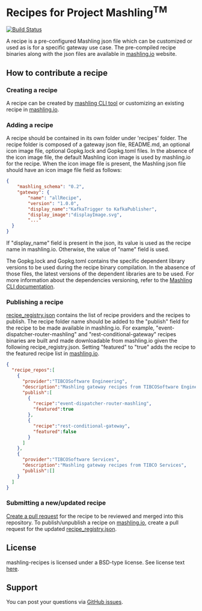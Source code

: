 # Recipes for Project Mashling<sup>TM</sup> 

[![Build Status](https://travis-ci.org/TIBCOSoftware/mashling-recipes.svg?branch=master)](https://travis-ci.org/TIBCOSoftware/mashling-recipes)

A recipe is a pre-configured Mashling json file which can be customized or used as is for a specific gateway use case. The pre-compiled recipe binaries along with the json files are available in [mashling.io](https://mashling.io) website.

## How to contribute a recipe

### Creating a recipe
A recipe can be created by [mashling CLI tool](https://github.com/TIBCOSoftware/mashling/tree/master/cli) or customizing an existing recipe in [mashling.io](https://mashling.io).

### Adding a recipe
A recipe should be contained in its own folder under 'recipes' folder. The recipe folder is composed of a gateway json file, README.md, an optional icon image file, optional Gopkg.lock and Gopkg.toml files. In the absence of the icon image file, the default Mashling icon image is used by mashling.io for the recipe. When the icon image file is present, the Mashling json file should have an icon image file field as follows:

```json
{
	"mashling_schema": "0.2",
	"gateway": {
		"name": "allRecipe",
		"version": "1.0.0",
		"display_name":"KafkaTrigger to KafkaPublisher",
		"display_image":"displayImage.svg",
		"..."
  }
}
```

If "display_name" field is present in the json, its value is used as the recipe name in mashling.io. Otherwise, the value of "name" field is used.

The Gopkg.lock and Gopkg.toml contains the specific dependent library versions to be used during the recipe binary compilation. In the abasence of those files, the latest versions of the dependent libraries are to be used. For more information about the dependencies versioning, refer to the [Mashling CLI documentation](https://github.com/TIBCOSoftware/mashling/blob/master/cli/docs/gateway.md).

### Publishing a recipe

[recipe_registry.json](https://github.com/TIBCOSoftware/mashling-recipes/blob/master/recipe_registry.json) contains the list of recipe providers and the recipes to publish. The recipe folder name should be added to the "publish" field for the recipe to be made available in mashling.io. For example, "event-dispatcher-router-mashling" and "rest-conditional-gateway" recipes binaries are built and made downloadable from mashling.io given the following recipe_registry.json. Setting "featured" to "true" adds the recipe to the featured recipe list in [mashling.io](https://mashling.io).

```json
{  
  "recipe_repos":[  
    {  
      "provider":"TIBCOSoftware Engineering",
      "description":"Mashling gateway recipes from TIBCOSoftware Engineering",
      "publish":[  
        {  
          "recipe":"event-dispatcher-router-mashling",
          "featured":true
        },
        {  
          "recipe":"rest-conditional-gateway",
          "featured":false
        }
      ]
    },
    {  
      "provider":"TIBCOSoftware Services",
      "description":"Mashling gateway recipes from TIBCO Services",
      "publish":[]
    }
  ]
}
```
### Submitting a new/updated recipe
[Create a pull request](https://help.github.com/articles/creating-a-pull-request/) for the recipe to be reviewed and merged into this repository. To publish/unpublish a recipe on [mashling.io](https://mashling.io), create a pull request for the updated [recipe_registry.json](https://github.com/TIBCOSoftware/mashling-recipes/blob/master/recipe_registry.json).

## License
mashling-recipes is licensed under a BSD-type license. See license text [here](https://github.com/TIBCOSoftware/mashling-recipes/blob/master/TIBCO%20LICENSE.txt).

## Support
You can post your questions via [GitHub issues](https://github.com/TIBCOSoftware/mashling-recipes/issues).
